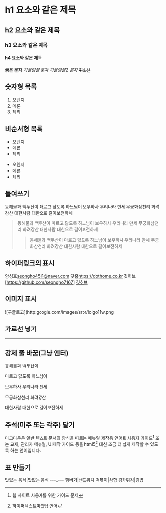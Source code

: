 # h1 요소와 같은 제목
## h2 요소와 같은 제목
### h3 요소와 같은 제목
#### h4 요소와 같은 제목
**굵은 문자**
_기울임꼴 문자_
*기울임꼴2 문자*
~~취소선~~

## 숫자형 목록
1. 오렌지
2. 메론
3. 체리

## 비순서형 목록
* 오렌지
*  메론
*  체리

- 오렌지
- 메론
- 체리

## 들여쓰기
동해물과 백두산이 마르고 닳도록 하느님이 보우하사 우리나라 만세 무궁화삼천리 화려강산 대한사람 대한으로 길이보전하세
>동해물과 백두산이 마르고 닳도록 하느님이 보우하사 우리나라 만세 무궁화삼천리 화려강산 대한사람 대한으로 길이보전하세
>>동해물과 백두산이 마르고 닳도록 하느님이 보우하사 우리나라 만세 무궁화삼천리 화려강산 대한사람 대한으로 길이보전하세

## 하이퍼링크의 표시
양성호<seongho4511@naver.com>
닷홈<https://dothome.co.kr>
깃허브[https://github.com/seongho7167]
[깃허브](https://github.com/seongho7167)

## 이미지 표시
![구글로고](http:google.com/images/srpr/lolgo11w.png

## 가로선 넣기
---

## 강제 줄 바꿈(그냥 엔터)
동해물과 백두산이

마르고 닳도록 하느님이

보우하사 우리나라 만세

무궁화삼천리 화려강산

대한사람 대한으로 길이보전하세

## 주석(미주 또는 각주) 달기
마크다운은 일반 텍스트 문서의 양식을 따르는 메뉴얼 제작용 언어로 사용자 가이드[^1] 또는 교재, 관리자 메뉴얼, UI제작 가이드 등을 html5[^2] 대신 조금 더 쉽게 제작할 수 있도록 하는 언어입니다.

[^1]:웹 사이트 사용자를 위한 가이드 문제
[^2]:하이퍼텍스트마크업 언어

## 표 만들기
맛있는 음식|맛없는 음식
---_---
햄버거|샌드위치
떡볶이|삼합
감자튀김|김밥